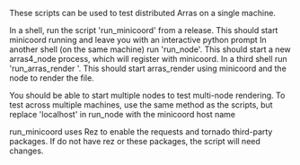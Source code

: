 These scripts can be used to test distributed Arras on a single machine.

In a shell, run the script 'run_minicoord' from a release. This should start minicoord running and leave you with an interactive python prompt
In another shell (on the same machine) run 'run_node'. This should start a new arras4_node process, which will register with minicoord.
In a third shell run 'run_arras_render <rdlafilepath>'. This should start arras_render using minicoord and the node to render the file.

You should be able to start multiple nodes to test multi-node rendering.
To test across multiple machines, use the same method as the scripts, but replace 'localhost' in run_node with the minicoord host name

run_minicoord uses Rez to enable the requests and tornado third-party packages. If do not have rez or these packages, the script will need changes.